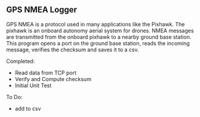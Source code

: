 ## GPS NMEA Logger

GPS NMEA is a protocol used in many applications like the Pixhawk. The pixhawk is an onboard autonomy aerial system for drones. NMEA messages are transmitted from the onboard pixhawk to a nearby ground base station. This program opens a port on the ground base station, reads the incoming message, verifies the checksum and saves it to a csv. 

Completed:
- Read data from TCP port
- Verify and Compute checksum
- Initial Unit Test

To Do:
 - add to csv
